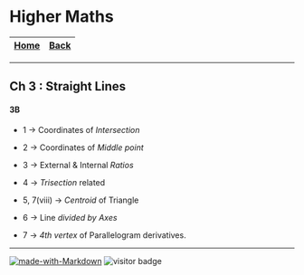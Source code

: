 # Higher Maths

| [Home](https://le-hashed.github.io/ins-hw/) | [Back](https://le-hashed.github.io/ins-hw/types) |
|-------|-------|

----

## Ch 3 : Straight Lines

#### 3B

* 1 -> Coordinates of *Intersection*

* 2 -> Coordinates of *Middle point*

* 3 -> External & Internal *Ratios*

* 4 -> *Trisection* related 

* 5, 7(viii) -> *Centroid* of Triangle 

* 6 -> Line *divided by Axes*

* 7 -> *4th vertex* of Parallelogram derivatives.

----

[![made-with-Markdown](https://img.shields.io/badge/Made%20with-Markdown-1f425f.svg)](http://commonmark.org)
![visitor badge](https://visitor-badge.glitch.me/badge?page_id=le-hashed.ins-hw&left_text=visits)

